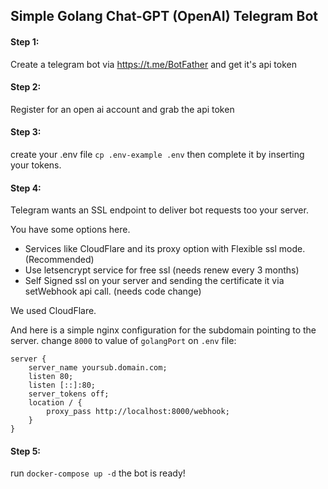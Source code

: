 ## Simple Golang Chat-GPT (OpenAI) Telegram Bot

#### Step 1:

Create a telegram bot via https://t.me/BotFather and get it's api token

#### Step 2:

Register for an open ai account and grab the api token

#### Step 3:
create your .env file `cp .env-example .env`  then complete it by inserting your tokens.


#### Step 4:
Telegram wants an SSL endpoint to deliver bot requests too your server. 

You have some options here. 

- Services like CloudFlare and its proxy option with Flexible ssl mode. (Recommended)
- Use letsencrypt service for free ssl (needs renew every 3 months)
- Self Signed ssl on your server and sending the certificate it via setWebhook api call. (needs code change)

We used CloudFlare.

And here is a simple nginx configuration for the subdomain pointing to the server. change `8000` to value of `golangPort` on `.env` file:
```
server {
    server_name yoursub.domain.com;
    listen 80;
    listen [::]:80;
    server_tokens off;
    location / {
        proxy_pass http://localhost:8000/webhook;
    }
}
```


#### Step 5:
run `docker-compose up -d` the bot is ready!
